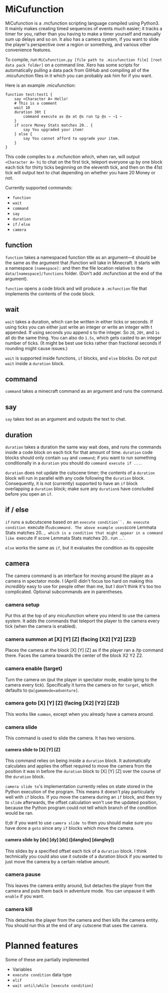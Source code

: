 # MiCufunction
MiCufunction is a .mcfunction scripting language compiled using Python3. It mainly makes creating timed sequences of events much easier; it tracks a timer for you, rather than you having to make a timer yourself and manually sum up delays and so on. It also has a camera system, if you want to slide the player's perspective over a region or something, and various other convenience features.

To compile, run `MiCufunction.py [file path to .micufunction file] [root data pack folder]` on a command line. Xero has some scripts for automatically pulling a data pack from GitHub and compiling all of the .micufunction files in it which you can probably ask him for if you want. 

Here is an example .micufunction:
```
function test:test1 {
    say <Character A> Hello!
    # This is a comment
    wait 10
    duration 30t {
        command execute as @a at @s run tp @s ~ ~1 ~
    }
    if score Money Stats matches 20.. {
        say You upgraded your item!
    } else {
        say You cannot afford to upgrade your item.
    }
}
```

This code compiles to a .mcfunction which, when ran, will output `<Character A> hi` to chat on the first tick, teleport everyone up by one block each tick for thirty ticks beginning on the eleventh tick, and then on the 41st tick will output text to chat depending on whether you have 20 Money or not. 

Currently supported commands:
- `function`
- `wait`
- `command`
- `say`
- `duration`
- `if` / `else`
- `camera`

## function
`function` takes a namespaced function title as an argument—it should be the same as the argument that /function will take in Minecraft. It starts with a namespace `[namespace]:` and then the file location relative to the `data/[namespace]/functions` folder. (Don't add .mcfunction at the end of the argument).

`function` opens a code block and will produce a `.mcfunction` file that implements the contents of the code block.

## wait
`wait` takes a duration, which can be written in either ticks or seconds. If using ticks you can either just write an integer or write an integer with t appended. If using seconds you append s to the integer. So `20`, `20t`, and `1s` all do the same thing. You can also do `1.5s`, which gets casted to an integer number of ticks. (It might be best use ticks rather than fractional seconds if rounding might cause issues.)

`wait` is supported inside functions, `if` blocks, and `else` blocks. Do not put `wait` inside a `duration` block.

## command
`command` takes a minecraft command as an argument and runs the command.

## say
`say` takes text as an argument and outputs the text to chat.

## duration
`duration` takes a duration the same way wait does, and runs the commands inside a code block on each tick for that amount of time. `duration` code blocks should only contain `say` and `command`; if you want to run something conditionally in a `duration` you should do `command execute if ...`. 

`duration` does not update the cutscene timer; the contents of a `duration` block will run in parallel with any code following the `duration` block. Consequently, it is not (currently) supported to have an `if` block overlapping a `duration` block; make sure any `duration`s have concluded before you open an `if`.

## if / else
`if` runs a subcutscene based on an `execute condition``. An execute condition `execute if` subcommand. The above example uses `score Lemmata Stats matches 20..`, which is a condition that might appear in a command like `execute if score Lemmata Stats matches 20.. run ...`.

`else` works the same as `if`, but it evaluates the condition as its opposite

## camera
The camera command is an interface for moving around the player as a camera in spectator mode. I (April) didn't focus too hard on making this *incredibly* easy to use for people other than me, but I don't think it's too too complicated.
Optional subcommands are in parentheses.

### camera setup
Put this at the top of any micufunction where you intend to use the camera system. It adds the commands that teleport the player to the camera every tick (when the camera is enabled).

### camera summon at [X] [Y] [Z] (facing [X2] [Y2] [Z2])
Places the camera at the block [X] [Y] [Z] as if the player ran a /tp command there.
Faces the camera towards the center of the block X2 Y2 Z2.

### camera enable (target)
Turn the camera on (put the player in spectator mode, enable tping to the camera every tick).
Specifically it turns the camera on for `target`, which defaults to `@a[gamemode=adventure]`.

### camera goto [X] [Y] [Z] (facing [X2] [Y2] [Z2])
This works like `summon`, except when you already have a camera around.

### camera slide
This command is used to slide the camera. It has two versions.

#### camera slide to [X] [Y] [Z]
This command relies on being inside a `duration` block. It automatically calculates and applies the offset required to move the camera from the position it was in before the `duration` block to [X] [Y] [Z] over the course of the `duration` block.

`camera slide to`'s implementation currently relies on state stored in the Python execution of the program. This means it doesn't play particularly well with `if` blocks. If you move the camera during an `if` block, and then try to `slide` afterwards, the offset calculation won't use the updated position, because the Python program could not tell which branch of the condition would be ran.

tl;dr if you want to use `camera slide to` then you should make sure you have done a `goto` since any `if` blocks which move the camera.

#### camera slide by [dx] [dy] [dz] ([danglex] [dangley])
This slides by a specified offset each tick of a `duration` block. I think technically you could also use it outside of a duration block if you wanted to just move the camera by a certain relative amount.

### camera pause
This leaves the camera entity around, but detaches the player from the camera and puts them back in adventure mode. You can unpause it with `enable` if you want.

### camera kill
This detaches the player from the camera and then kills the camera entity.
You should run this at the end of any cutscene that uses the camera.

# Planned features
Some of these are partially implemented
- Variables
- `execute condition` data type
- `elif`
- `wait until/while [execute condition]`
